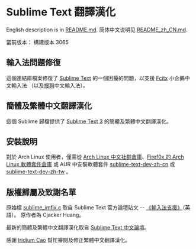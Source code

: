 Sublime Text 翻譯漢化
==================

English description is in [README.md][1].
简体中文说明见 [README_zh_CN.md][11].

當前版本： 構建版本 3065

輸入法問題修復
----------
這個連結庫檔案修復了 [Sublime Text][2] 的一個困擾的問題，以支援 [Fcitx][3] 小企鵝中文輸入法
（以及[搜狗][4]中文輸入法）。

簡體及繁體中文翻譯漢化
----------
這個 Sublime 歸檔提供了 [Sublime Text 3][5] 的簡體及繁體中文翻譯漢化。

安裝說明
----------
對於 Arch Linux 使用者，僅需從 [Arch Linux 中文社群倉庫][13]、[Firef0x 的 Arch Linux 軟體套件倉庫][7]
或 AUR 中安裝軟體套件 [sublime-text-dev-zh-cn][6] 或 [sublime-text-dev-zh-tw][12] 。


版權歸屬及致謝名單
----------
原始檔 [sublime_imfix.c][8] 取自 Sublime Text 官方論壇貼文 -- [《輸入法支援》][9]（英語）。
原作者為 Cjacker Huang。

最新的簡體及繁體中文翻譯漢化取自 [Sublime Text 中文論壇][10]。

感謝 [Iridium Cao][14] 幫忙審閱及修正繁體中文翻譯漢化。

[1]: https://github.com/Firef0x/SublimeText-i18n-zh/blob/master/README.md
[2]: http://www.sublimetext.com
[3]: http://fcitx-im.org
[4]: http://pinyin.sogou.com/linux/
[5]: http://www.sublimetext.com/3
[6]: https://aur.archlinux.org/packages/sublime-text-dev-zh-cn
[7]: http://firef0x.github.io/archrepo.html
[8]: https://github.com/Firef0x/SublimeText-i18n-zh/blob/master/src/fix/imfix/sublime_imfix.c
[9]: http://www.sublimetext.com/forum/viewtopic.php?f=3&t=7006&start=10#p41343
[10]: http://sublimetext.iaixue.com
[11]: https://github.com/Firef0x/SublimeText-i18n-zh/blob/master/README_zh_CN.md
[12]: https://aur.archlinux.org/packages/sublime-text-dev-zh-tw
[13]: https://wiki.archlinux.org/index.php/Unofficial_user_repositories#archlinuxcn
[14]: https://github.com/iridiumcao

